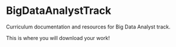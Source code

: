 # BigDataAnalystTrack
Curriculum documentation and resources for Big Data Analyst track.

This is where you will download your work!
